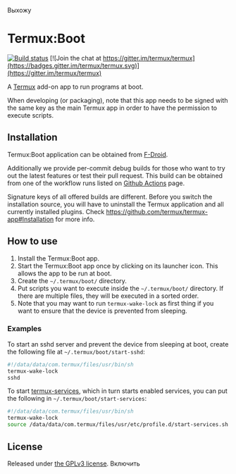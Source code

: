 Выхожу
# Termux:Boot

[![Build status](https://github.com/termux/termux-boot/workflows/Build/badge.svg)](https://github.com/termux/termux-boot/actions)
[![Join the chat at https://gitter.im/termux/termux](https://badges.gitter.im/termux/termux.svg)](https://gitter.im/termux/termux)

A [Termux](https://termux.dev) add-on app to run programs at boot.

When developing (or packaging), note that this app needs to be signed with the
same key as the main Termux app in order to have the permission to execute scripts.

## Installation

Termux:Boot application can be obtained from [F-Droid](https://f-droid.org/en/packages/com.termux.boot/).

Additionally we provide per-commit debug builds for those who want to try
out the latest features or test their pull request. This build can be obtained
from one of the workflow runs listed on [Github Actions](https://github.com/termux/termux-boot/actions)
page.

Signature keys of all offered builds are different. Before you switch the
installation source, you will have to uninstall the Termux application and
all currently installed plugins. Check https://github.com/termux/termux-app#Installation for more info.

## How to use

1. Install the Termux:Boot app.
2. Start the Termux:Boot app once by clicking on its launcher icon. This allows the app to be run at boot.
3. Create the `~/.termux/boot/` directory.
4. Put scripts you want to execute inside the `~/.termux/boot/` directory. If there are multiple files, they will be executed in a sorted order.
5. Note that you may want to run `termux-wake-lock` as first thing if you want to ensure that the device is prevented from sleeping.

### Examples

To start an sshd server and prevent the device from sleeping at boot,
create the following file at `~/.termux/boot/start-sshd`:

```sh
#!/data/data/com.termux/files/usr/bin/sh
termux-wake-lock
sshd
```

To start
[termux-services](https://wiki.termux.com/wiki/Termux-services), which
in turn starts enabled services, you can put the following in
`~/.termux/boot/start-services`:

```sh
#!/data/data/com.termux/files/usr/bin/sh
termux-wake-lock
source /data/data/com.termux/files/usr/etc/profile.d/start-services.sh
```

## License

Released under [the GPLv3 license](https://www.gnu.org/licenses/gpl.html). Включить 
